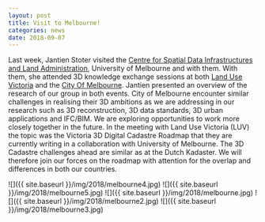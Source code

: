 ```yaml
---
layout: post
title: Visit to Melbourne!
categories: news
date: 2018-09-07
---
```


Last week, Jantien Stoter visited the [Centre for Spatial Data Infrastructures and Land Administration]( http://www.csdila.unimelb.edu.au/news/), University of Melbourne and with them.
With them, she attended 3D knowledge exchange sessions at both [Land Use Victoria]( https://www.vic.gov.au/contactsandservices/directory/?ea0_lfz149_120.&organizationalUnit&3260c753-3b54-4be8-bc55-b085945dd479) and the [City Of Melbourne](https://www.melbourne.vic.gov.au/Pages/home.aspx).
Jantien presented an overview of the research of our group in both events.
City of Melbourne encounter similar challenges in realising their 3D ambitions as we are addressing in our research such as 3D reconstruction, 3D data standards, 3D urban applications and IFC/BIM. We are exploring opportunities to work more closely together in the future.
In the meeting with Land Use Victoria (LUV) the topic was the Victoria 3D Digital Cadastre Roadmap that they are currently writing in a collaboration with University of Melbourne. The 3D Cadastre challenges ahead are similar as at the Dutch Kadaster. We will therefore join our forces on the roadmap with attention for the overlap and differences in both our countries. 

![]({{ site.baseurl }}/img/2018/melbourne4.jpg)
![]({{ site.baseurl }}/img/2018/melbourne5.jpg)
![]({{ site.baseurl }}/img/2018/melbourne.jpg)
![]({{ site.baseurl }}/img/2018/melbourne2.jpg)
![]({{ site.baseurl }}/img/2018/melbourne3.jpg)

